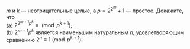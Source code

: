 $m$ и $k$ — неотрицательные целые, а $p = 2^{2^m}+1$ — простое. Докажите, что
<br/> (a) $2^{2^{m+1}p^k} \equiv \pmod {p^{k+1}}$;
<br/> (b) $2^{m+1}p^k$ является наименьшим натуральным $n$, удовлетворяющим сравнению $2^n \equiv 1  \pmod {p^{k+1}}$.